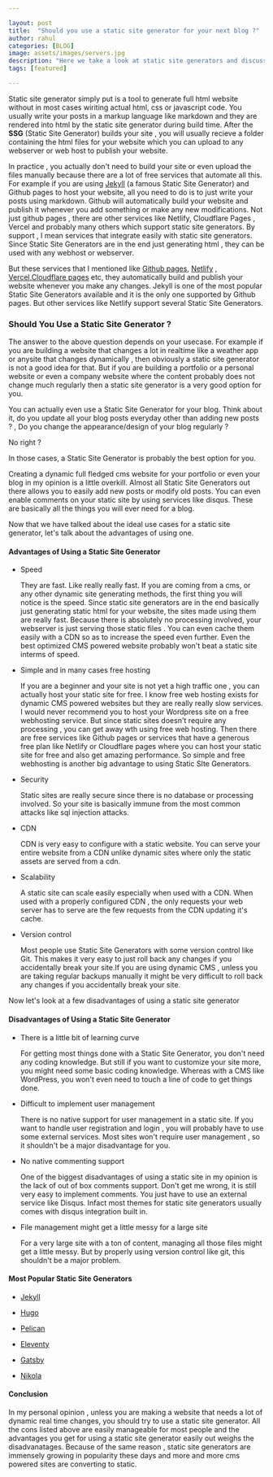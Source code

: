 ```yaml
---

layout: post  
title:  "Should you use a static site generator for your next blog ?"  
author: rahul  
categories: [BLOG]  
image: assets/images/servers.jpg 
description: "Here we take a look at static site generators and discuss for what use cases they are suitable. We also take a look at the advantages and disadvantages of using one."
tags: [featured]  

---
```


Static site generator simply put is a tool to generate full html website without in most cases wiriting actual html, css or javascript code. You usually write your posts in a markup language like markdown and they are rendered into html by the static site generator during build time. After the **SSG** (Static Site Generator) builds your site , you will usually recieve a folder containing the html files for your website which you can upload to any webserver or web host to publish your website. 

In practice , you actually don't need to build your site or even upload the files manually because there are a lot of free services that automate all this.  For example if you are using [Jekyll](https://jekyllrb.com) (a famous Static Site Generator) and Github pages to host your website, all you need to do is to just write your posts using markdown. Github will automatically build your website and publish it whenever you add something or make any new modifications. Not just github pages , there are other services like Netlify, Cloudflare Pages , Vercel and probably many others which support static site generators. By support , I mean services that integrate easily with static site generators. Since Static Site Generators are in the end just generating html , they can be used with any webhost or webserver.  

But these services that I mentioned like [Github pages](https://pages.github.com/), [Netlify](https://www.netlify.com/) , [Vercel](https://vercel.com),[Cloudflare pages](https://pages.cloudflare.com/) etc, they automatically build and publish your website whenever you make any changes. Jekyll is one of the most popular Static Site Generators available and it is the only one supported by Github pages. But other services like Netlify support several Static Site Generators.

### Should You Use a Static Site Generator ?

The answer to the above question depends on your usecase.  For example if you are building a website that changes  a lot in realtime like a weather app or anysite that changes dynamically , then obviously a static site generator is not a good idea for that. But if you are building a portfolio or a personal website or even a company website where the content probably does not change much regularly then a static site generator is a very good option for you.

You can actually even use a Static Site Generator for your blog. Think about it, do you update all your blog posts everyday  other than adding new posts ? , Do you change the appearance/design of your blog regularly ?

No right ?

In those cases, a Static Site Generator is probably the best option for you.

Creating a dynamic full fledged cms website for your portfolio or even your blog in my opinion is a little overkill. Almost all Static Site Generators out there allows you to easily add new posts or modify old posts. You can even enable comments on your static site by using services like disqus. These are basically all the things you will ever need for a blog.

Now that we have talked about the ideal use cases for a static site generator, let's talk about the advantages of using one.

#### Advantages of Using a Static Site Generator

- Speed
  
  They are fast. Like really really fast. If you are coming from a cms, or any other dynamic site generating methods, the first thing you will notice is the speed. Since static site generators are in the end basically just generating static html for your website, the sites made using them are really fast. Because there is absolutely no processing involved,  your webserver is just serving those static files . You can even cache them easily with a CDN so as to increase the speed even further. Even the best optimized CMS powered website probably won't beat a static site interms of speed.

- Simple and in many cases free hosting
  
  If you are a beginner and your site is not yet a high traffic one , you can actually host your static site for free. I know free web hosting exists for dynamic CMS powered websites but they are really really slow services. I would never recommend you to host your Wordpress site on a free webhosting service. But since static sites doesn't require any processing , you can get away wth using free web hosting. Then there are free services like Github pages or services that have a generous free plan like Netlify or Cloudflare pages where you can host your static site for free and also get amazing performance. So simple and free webhosting is another big advantage to using Static SIte Generators.

- Security
  
  Static sites are really secure since there is no database or processing involved. So your site is basically immune from the most common attacks like sql injection attacks. 

- CDN 
  
  CDN is very easy to configure with a static website. You can serve your entire website from a CDN unlike dynamic sites where only the static assets are served from a cdn.

- Scalability
  
  A static site can scale easily especially when used with a CDN. When used with a properly configured CDN , the only requests your web server has to serve are the few requests from the CDN updating it's cache.

- Version control
  
  Most people use Static Site Generators with some version control like Git. This makes it very easy to just roll back any changes if you accidentally break your site.If you are using dynamic CMS , unless you are taking regular backups manually it might be very difficult to roll back any changes if you accidentally break your site.

Now let's look at a few disadvantages of using a static site generator

#### Disadvantages of Using a Static Site Generator

- There is a little bit of learning curve
  
  For getting most things done with a Static Site Generator, you don't need any coding knowledge. But still if you want to customize your site more, you might need some basic coding knowledge. Whereas with a CMS like WordPress, you won't even need to touch a line of code to get things done.

- Difficult to implement user management
  
  There is no native support for user management in a static site. If you want to handle user registration and login , you will probably have to use some external services.  Most sites won't require user management , so it shouldn't be a major disadvantage for you.

- No native commenting support
  
  One of the biggest disadvantages of using a static site in my opinion is the lack of out of box comments support. Don't get me wrong, it is still very easy to implement comments. You just have to use an external service like Disqus.  Infact most themes for static site generators usually comes with disqus integration built in.

- File management might get a little messy for a large site
  
  For a very large site with a ton of content, managing all those files might get a little messy. But by properly using version control like git,  this shouldn't be a major problem.

#### Most Popular Static Site Generators

- [Jekyll](https://jekyllrb.com)

- [Hugo](https://gohugo.io)

- [Pelican](https://blog.getpelican.com/)

- [Eleventy](https://www.11ty.dev/)

- [Gatsby](https://www.gatsbyjs.com/)

- [Nikola](https://getnikola.com/)

#### Conclusion

In my personal opinion , unless you are making a website that needs a lot of dynamic real time changes, you should try to use a static site generator. All the cons listed above are easily manageable for most people and the advantages you get for using a static site generator easily out weighs the disadvanatages. Because of the same reason , static site generators are immensely growing in popularity these days and more and more cms powered sites are converting to static.
